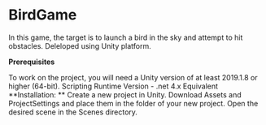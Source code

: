 # BirdGame
In this game, the target is to launch a bird in the sky and attempt to hit obstacles.
Deleloped using Unity platform.

**Prerequisites**

To work on the project, you will need a Unity version of at least 2019.1.8 or higher (64-bit).
Scripting Runtime Version - .net 4.x Equivalent
**Installation:
**
    Create a new project in Unity.
    Download Assets and ProjectSettings and place them in the folder of your new project.
    Open the desired scene in the Scenes directory.


